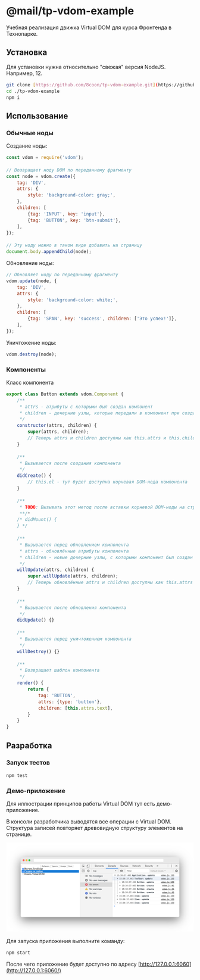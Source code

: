 # @mail/tp-vdom-example

Учебная реализация движка Virtual DOM для курса Фронтенда в Технопарке.

## Установка

Для установки нужна относительно "свежая" версия NodeJS. Например, 12.

```bash
git clone [https://github.com/8coon/tp-vdom-example.git](https://github.com/8coon/tp-vdom-example.git)
cd ./tp-vdom-example
npm i
```

## Использование

### Обычные ноды

Создание ноды:

```javascript
const vdom = require('vdom');

// Возвращает ноду DOM по переданному фрагменту
const node = vdom.create({
    tag: 'DIV',
    attrs: {
        style: 'background-color: gray;',
    },
    children: [
        {tag: 'INPUT', key: 'input'},
        {tag: 'BUTTON', key: 'btn-submit'},
    ],
});

// Эту ноду можно в таком виде добавить на страницу
document.body.appendChild(node);
```

Обновление ноды:

```javascript
// Обновляет ноду по переданному фрагменту
vdom.update(node, {
    tag: 'DIV',
    attrs: {
        style: 'background-color: white;',
    },
    children: [
        {tag: 'SPAN', key: 'success', children: ['Это успех!']},
    ],
});
```

Уничтожение ноды:

```javascript
vdom.destroy(node);
```

### Компоненты

Класс компонента

```javascript
export class Button extends vdom.Component {
    /**
     * attrs - атрибуты с которыми был создан компонент
     * children - дочерние узлы, которые передали в компонент при создании
     */
    constructor(attrs, children) {
        super(attrs, children);
        // Теперь attrs и children доступны как this.attrs и this.children
    }

    /**
     * Вызывается после создания компонента
     */
    didCreate() {
        // this.el - тут будет доступна корневая DOM-нода компонента
    }

    /**
     * TODO: Вызывать этот метод после вставки корневой DOM-ноды на страницу
     **/*
    /* didMount() {
    } */

    /**
     * Вызывается перед обновлением компонента
     * attrs - обновлённые атрибуты компонента
     * children - новые дочерние узлы, с которыми компонент был создан
     */
    willUpdate(attrs, children) {
        super.willUpdate(attrs, children);
        // Теперь обновлённые attrs и children доступны как this.attrs и this.children
    }

    /**
     * Вызывается после обновления компонента
     */
    didUpdate() {}

    /**
     * Вызывается перед уничтожением компонента
     */
    willDestroy() {}

    /**
     * Возвращает шаблон компонента
     */
    render() {
        return {
            tag: 'BUTTON',
            attrs: {type: 'button'},
            children: [this.attrs.text],
        }
    }
}
```

## Разработка

### Запуск тестов

```bash
npm test
```

### Демо-приложение

Для иллюстрации принципов работы Virtual DOM тут есть демо-приложение.

В консоли разработчика выводятся все операции с Virtual DOM. Структура записей повторяет древовидную структуру элементов на странице.

![](demo/screenshot.png)

Для запуска приложения выполните команду:

```bash
npm start
```

После чего приложение будет доступно по адресу [http://127.0.0.1:6060](http://127.0.0.1:6060/)
